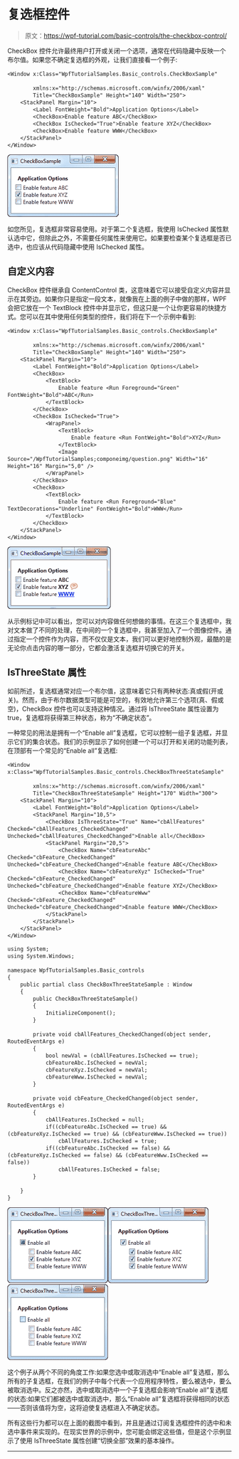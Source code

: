 # 复选框控件

> 原文：<https://wpf-tutorial.com/basic-controls/the-checkbox-control/>

CheckBox 控件允许最终用户打开或关闭一个选项，通常在代码隐藏中反映一个布尔值。如果您不确定复选框的外观，让我们直接看一个例子:

```
<Window x:Class="WpfTutorialSamples.Basic_controls.CheckBoxSample"

        xmlns:x="http://schemas.microsoft.com/winfx/2006/xaml"
        Title="CheckBoxSample" Height="140" Width="250">
    <StackPanel Margin="10">
		<Label FontWeight="Bold">Application Options</Label>
		<CheckBox>Enable feature ABC</CheckBox>
		<CheckBox IsChecked="True">Enable feature XYZ</CheckBox>
		<CheckBox>Enable feature WWW</CheckBox>
	</StackPanel>
</Window>
```

![](img/fade1957cf172ac1eb872403b66b1bdb.png "A simple CheckBox control")

如您所见，复选框非常容易使用。对于第二个复选框，我使用 IsChecked 属性默认选中它，但除此之外，不需要任何属性来使用它。如果要检查某个复选框是否已选中，也应该从代码隐藏中使用 IsChecked 属性。

## 自定义内容

CheckBox 控件继承自 ContentControl 类，这意味着它可以接受自定义内容并显示在其旁边。如果你只是指定一段文本，就像我在上面的例子中做的那样，WPF 会把它放在一个 TextBlock 控件中并显示它，但这只是一个让你更容易的快捷方式。您可以在其中使用任何类型的控件，我们将在下一个示例中看到:

<input type="hidden" name="IL_IN_ARTICLE">

```
<Window x:Class="WpfTutorialSamples.Basic_controls.CheckBoxSample"

        xmlns:x="http://schemas.microsoft.com/winfx/2006/xaml"
        Title="CheckBoxSample" Height="140" Width="250">
    <StackPanel Margin="10">
		<Label FontWeight="Bold">Application Options</Label>
		<CheckBox>
			<TextBlock>
				Enable feature <Run Foreground="Green" FontWeight="Bold">ABC</Run>
			</TextBlock>
		</CheckBox>
		<CheckBox IsChecked="True">
			<WrapPanel>
				<TextBlock>
					Enable feature <Run FontWeight="Bold">XYZ</Run>
				</TextBlock>
				<Image Source="/WpfTutorialSamples;componeimg/question.png" Width="16" Height="16" Margin="5,0" />
			</WrapPanel>
		</CheckBox>
		<CheckBox>
			<TextBlock>
				Enable feature <Run Foreground="Blue" TextDecorations="Underline" FontWeight="Bold">WWW</Run>
			</TextBlock>
		</CheckBox>
	</StackPanel>
</Window>
```

![](img/62c455380a5134b2267be767da5db490.png "A CheckBox control with custom content")

从示例标记中可以看出，您可以对内容做任何想做的事情。在这三个复选框中，我对文本做了不同的处理，在中间的一个复选框中，我甚至加入了一个图像控件。通过指定一个控件作为内容，而不仅仅是文本，我们可以更好地控制外观，最酷的是无论你点击内容的哪一部分，它都会激活复选框并切换它的开关。

## IsThreeState 属性

如前所述，复选框通常对应一个布尔值，这意味着它只有两种状态:真或假(开或关)。然而，由于布尔数据类型可能是可空的，有效地允许第三个选项(真、假或空)，CheckBox 控件也可以支持这种情况。通过将 IsThreeState 属性设置为 true，复选框将获得第三种状态，称为“不确定状态”。

一种常见的用法是拥有一个“Enable all”复选框，它可以控制一组子复选框，并显示它们的集合状态。我们的示例显示了如何创建一个可以打开和关闭的功能列表，在顶部有一个常见的“Enable all”复选框:

```
<Window x:Class="WpfTutorialSamples.Basic_controls.CheckBoxThreeStateSample"

        xmlns:x="http://schemas.microsoft.com/winfx/2006/xaml"
        Title="CheckBoxThreeStateSample" Height="170" Width="300">
	<StackPanel Margin="10">
		<Label FontWeight="Bold">Application Options</Label>
		<StackPanel Margin="10,5">
			<CheckBox IsThreeState="True" Name="cbAllFeatures" Checked="cbAllFeatures_CheckedChanged" Unchecked="cbAllFeatures_CheckedChanged">Enable all</CheckBox>
			<StackPanel Margin="20,5">
				<CheckBox Name="cbFeatureAbc" Checked="cbFeature_CheckedChanged" Unchecked="cbFeature_CheckedChanged">Enable feature ABC</CheckBox>
				<CheckBox Name="cbFeatureXyz" IsChecked="True" Checked="cbFeature_CheckedChanged" Unchecked="cbFeature_CheckedChanged">Enable feature XYZ</CheckBox>
				<CheckBox Name="cbFeatureWww" Checked="cbFeature_CheckedChanged" Unchecked="cbFeature_CheckedChanged">Enable feature WWW</CheckBox>
			</StackPanel>
		</StackPanel>
	</StackPanel>
</Window>
```

```
using System;
using System.Windows;

namespace WpfTutorialSamples.Basic_controls
{
	public partial class CheckBoxThreeStateSample : Window
	{
		public CheckBoxThreeStateSample()
		{
			InitializeComponent();
		}

		private void cbAllFeatures_CheckedChanged(object sender, RoutedEventArgs e)
		{
			bool newVal = (cbAllFeatures.IsChecked == true);
			cbFeatureAbc.IsChecked = newVal;
			cbFeatureXyz.IsChecked = newVal;
			cbFeatureWww.IsChecked = newVal;
		}

		private void cbFeature_CheckedChanged(object sender, RoutedEventArgs e)
		{
			cbAllFeatures.IsChecked = null;
			if((cbFeatureAbc.IsChecked == true) && (cbFeatureXyz.IsChecked == true) && (cbFeatureWww.IsChecked == true))
				cbAllFeatures.IsChecked = true;
			if((cbFeatureAbc.IsChecked == false) && (cbFeatureXyz.IsChecked == false) && (cbFeatureWww.IsChecked == false))
				cbAllFeatures.IsChecked = false;
		}

	}
}
```

![](img/eb1f74c800ef5814dabfacd2ff4c9c2d.png "A three state CheckBox control in the inderminate state")![](img/4a80e494b44e46579822825a7d93de7f.png "A three state CheckBox control in the checked state")![](img/ae200fd09f8388f8d6f8a83bec5e11a3.png "A three state CheckBox control in the unchecked state")

这个例子从两个不同的角度工作:如果您选中或取消选中“Enable all”复选框，那么所有的子复选框，在我们的例子中每个代表一个应用程序特性，要么被选中，要么被取消选中。反之亦然，选中或取消选中一个子复选框会影响“Enable all”复选框的状态:如果它们都被选中或取消选中，那么“Enable all”复选框将获得相同的状态——否则该值将为空，这将迫使复选框进入不确定状态。

所有这些行为都可以在上面的截图中看到，并且是通过订阅复选框控件的选中和未选中事件来实现的。在现实世界的示例中，您可能会绑定这些值，但是这个示例显示了使用 IsThreeState 属性创建“切换全部”效果的基本操作。

* * *